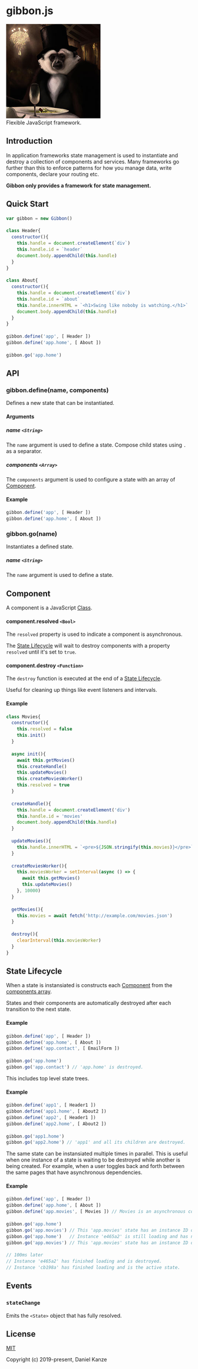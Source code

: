 # gibbon.js
![GibbonJS](https://github.com/gigablox/gibbon.js/raw/master/gibbon.jpg)  
Flexible JavaScript framework.

## Introduction
In application frameworks state management is used to instantiate and destroy a collection of components and services. Many frameworks go further than this to enforce patterns for how you manage data, write components, declare your routing etc.

**Gibbon only provides a framework for state management.**

## Quick Start
```js
var gibbon = new Gibbon()

class Header{
  constructor(){
    this.handle = document.createElement(`div`)
    this.handle.id = `header`
    document.body.appendChild(this.handle)
  }
}

class About{
  constructor(){
    this.handle = document.createElement(`div`)
    this.handle.id = `about`
    this.handle.innerHTML = `<h1>Swing like noboby is watching.</h1>`
    document.body.appendChild(this.handle)
  }
}

gibbon.define('app', [ Header ])
gibbon.define('app.home', [ About ])

gibbon.go('app.home')
```

## API

### gibbon.define(name, components)
Defines a new state that can be instantiated.

#### Arguments

##### name `<String>`
The `name` argument is used to define a state. Compose child states using `.` as a separator.

##### components `<Array>`
The `components` argument is used to configure a state with an array of [Component](https://github.com/gigablox/gibbon.js/edit/master/README.md#component). 

#### Example
```js
gibbon.define('app', [ Header ])
gibbon.define('app.home', [ About ])
``` 

### gibbon.go(name)
Instantiates a defined state.

##### name `<String>`
The `name` argument is used to define a state.

## Component
A component is a JavaScript [Class](https://developer.mozilla.org/en-US/docs/Web/JavaScript/Reference/Classes).

#### component.resolved `<Bool>`
The `resolved` property is used to indicate a component is asynchronous. 

The [State Lifecycle](https://github.com/gigablox/gibbon.js/edit/master/README.md#state-lifecycle) will wait to destroy components with a property `resolved` until it's set to `true`.

#### component.destroy `<Function>`
The `destroy` function is executed at the end of a [State Lifecycle](https://github.com/gigablox/gibbon.js/edit/master/README.md#state-lifecycle). 

Useful for cleaning up things like event listeners and intervals.

#### Example
```js
class Movies{
  constructor(){
    this.resolved = false
    this.init()
  }
  
  async init(){
    await this.getMovies()
    this.createHandle()
    this.updateMovies()
    this.createMoviesWorker()
    this.resolved = true
  }
  
  createHandle(){
    this.handle = document.createElement('div')
    this.handle.id = 'movies'
    document.body.appendChild(this.handle)
  }
  
  updateMovies(){
    this.handle.innerHTML = `<pre>${JSON.stringify(this.movies)}</pre>`
  }
  
  createMoviesWorker(){
    this.moviesWorker = setInterval(async () => {
      await this.getMovies()
      this.updateMovies()
    }, 10000)
  }
  
  getMovies(){
    this.movies = await fetch('http://example.com/movies.json')
  }
  
  destroy(){
    clearInterval(this.moviesWorker)
  }
}
```

## State Lifecycle
When a state is instansiated is constructs each [Component](https://github.com/gigablox/gibbon.js/edit/master/README.md#component) from the [components array](https://github.com/gigablox/gibbon.js/edit/master/README.md#components-array).

States and their components are automatically destroyed after each transition to the next state.

#### Example
```js
gibbon.define('app', [ Header ])
gibbon.define('app.home', [ About ])
gibbon.define('app.contact', [ EmailForm ])

gibbon.go('app.home')
gibbon.go('app.contact') // 'app.home' is destroyed.
```

This includes top level state trees.

#### Example
```js
gibbon.define('app1', [ Header1 ])
gibbon.define('app1.home', [ About2 ])
gibbon.define('app2', [ Header1 ])
gibbon.define('app2.home', [ About2 ])

gibbon.go('app1.home')
gibbon.go('app2.home') // 'app1' and all its children are destroyed.
```

The same state can be instansiated multiple times in parallel. This is useful when one instance of a state is waiting to be destroyed while another is being created. For example, when a user toggles back and forth between the same pages that have asynchronous dependencies.

#### Example
```js
gibbon.define('app', [ Header ])
gibbon.define('app.home', [ About ])
gibbon.define('app.movies', [ Movies ]) // Movies is an asynchronous component

gibbon.go('app.home')
gibbon.go('app.movies') // This 'app.movies' state has an instance ID of 'e465a2'
gibbon.go('app.home')   // Instance 'e465a2' is still loading and has not yet been destroyed.
gibbon.go('app.movies') // This 'app.movies' state has an instance ID of 'cb198a'. 

// 100ms later
// Instance 'e465a2' has finished loading and is destroyed.
// Instance 'cb198a' has finished loading and is the active state.
```


## Events

### `stateChange`
Emits the `<State>` object that has fully resolved.


## License

[MIT](https://opensource.org/licenses/MIT)

Copyright (c) 2019-present, Daniel Kanze